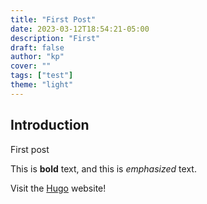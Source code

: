 ```yaml
---
title: "First Post"
date: 2023-03-12T18:54:21-05:00
description: "First"
draft: false
author: "kp"
cover: ""
tags: ["test"]
theme: "light"
---
```

## Introduction
First post

This is **bold** text, and this is *emphasized* text.

Visit the [Hugo](https://gohugo.io) website!